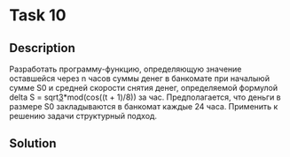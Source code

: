 # Task 10

## Description

Разработать программу-функцию, определяющую значение оставшейся через n часов суммы денег в банкомате при началыюй сумме S0 и средней скорости снятия денег, определяемой формулой delta S = sqrt[3](t^2)*mod(cos((t + 1)/8)) за час. Предполагается, что деньги в размере S0 закладываются в банкомат каждые 24 часа. Применить к решению задачи структурный подход.

## Solution

```C++

```